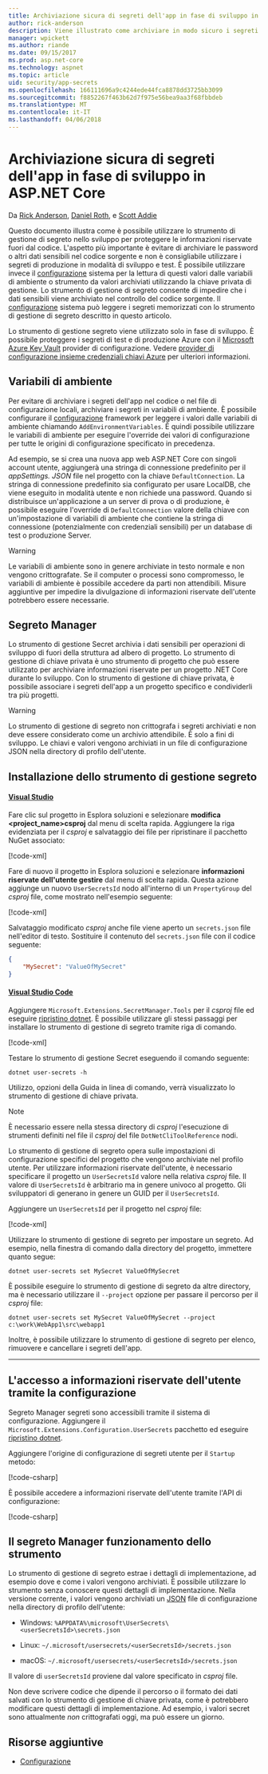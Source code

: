 ```yaml
---
title: Archiviazione sicura di segreti dell'app in fase di sviluppo in ASP.NET Core
author: rick-anderson
description: Viene illustrato come archiviare in modo sicuro i segreti durante lo sviluppo
manager: wpickett
ms.author: riande
ms.date: 09/15/2017
ms.prod: asp.net-core
ms.technology: aspnet
ms.topic: article
uid: security/app-secrets
ms.openlocfilehash: 166111696a9c4244ede44fca8878dd3725bb3099
ms.sourcegitcommit: f8852267f463b62d7f975e56bea9aa3f68fbbdeb
ms.translationtype: MT
ms.contentlocale: it-IT
ms.lasthandoff: 04/06/2018
---
```

# <a name="safe-storage-of-app-secrets-in-development-in-aspnet-core"></a>Archiviazione sicura di segreti dell'app in fase di sviluppo in ASP.NET Core

Da [Rick Anderson](https://twitter.com/RickAndMSFT), [Daniel Roth](https://github.com/danroth27), e [Scott Addie](https://scottaddie.com) 

Questo documento illustra come è possibile utilizzare lo strumento di gestione di segreto nello sviluppo per proteggere le informazioni riservate fuori dal codice. L'aspetto più importante è evitare di archiviare le password o altri dati sensibili nel codice sorgente e non è consigliabile utilizzare i segreti di produzione in modalità di sviluppo e test. È possibile utilizzare invece il [configurazione](xref:fundamentals/configuration/index) sistema per la lettura di questi valori dalle variabili di ambiente o strumento da valori archiviati utilizzando la chiave privata di gestione. Lo strumento di gestione di segreto consente di impedire che i dati sensibili viene archiviato nel controllo del codice sorgente. Il [configurazione](xref:fundamentals/configuration/index) sistema può leggere i segreti memorizzati con lo strumento di gestione di segreto descritto in questo articolo.

Lo strumento di gestione segreto viene utilizzato solo in fase di sviluppo. È possibile proteggere i segreti di test e di produzione Azure con il [Microsoft Azure Key Vault](https://azure.microsoft.com/services/key-vault/) provider di configurazione. Vedere [provider di configurazione insieme credenziali chiavi Azure](https://docs.microsoft.com/aspnet/core/security/key-vault-configuration) per ulteriori informazioni.

## <a name="environment-variables"></a>Variabili di ambiente

Per evitare di archiviare i segreti dell'app nel codice o nel file di configurazione locali, archiviare i segreti in variabili di ambiente. È possibile configurare il [configurazione](xref:fundamentals/configuration/index) framework per leggere i valori dalle variabili di ambiente chiamando `AddEnvironmentVariables`. È quindi possibile utilizzare le variabili di ambiente per eseguire l'override dei valori di configurazione per tutte le origini di configurazione specificato in precedenza.

Ad esempio, se si crea una nuova app web ASP.NET Core con singoli account utente, aggiungerà una stringa di connessione predefinito per il *appSettings. JSON* file nel progetto con la chiave `DefaultConnection`. La stringa di connessione predefinito sia configurato per usare LocalDB, che viene eseguito in modalità utente e non richiede una password. Quando si distribuisce un'applicazione a un server di prova o di produzione, è possibile eseguire l'override di `DefaultConnection` valore della chiave con un'impostazione di variabili di ambiente che contiene la stringa di connessione (potenzialmente con credenziali sensibili) per un database di test o produzione Server.

>[!WARNING]
> Le variabili di ambiente sono in genere archiviate in testo normale e non vengono crittografate. Se il computer o processi sono compromesso, le variabili di ambiente è possibile accedere da parti non attendibili. Misure aggiuntive per impedire la divulgazione di informazioni riservate dell'utente potrebbero essere necessarie.

## <a name="secret-manager"></a>Segreto Manager

Lo strumento di gestione Secret archivia i dati sensibili per operazioni di sviluppo di fuori della struttura ad albero di progetto. Lo strumento di gestione di chiave privata è uno strumento di progetto che può essere utilizzato per archiviare informazioni riservate per un progetto .NET Core durante lo sviluppo. Con lo strumento di gestione di chiave privata, è possibile associare i segreti dell'app a un progetto specifico e condividerli tra più progetti.

>[!WARNING]
> Lo strumento di gestione di segreto non crittografa i segreti archiviati e non deve essere considerato come un archivio attendibile. È solo a fini di sviluppo. Le chiavi e valori vengono archiviati in un file di configurazione JSON nella directory di profilo dell'utente.

## <a name="installing-the-secret-manager-tool"></a>Installazione dello strumento di gestione segreto

#### <a name="visual-studiotabvisual-studio"></a>[Visual Studio](#tab/visual-studio/)
Fare clic sul progetto in Esplora soluzioni e selezionare **modifica \<project_name\>csproj** dal menu di scelta rapida. Aggiungere la riga evidenziata per il *csproj* e salvataggio dei file per ripristinare il pacchetto NuGet associato:

[!code-xml[](app-secrets/sample/UserSecrets/UserSecrets-before.csproj?highlight=10)]

Fare di nuovo il progetto in Esplora soluzioni e selezionare **informazioni riservate dell'utente gestire** dal menu di scelta rapida. Questa azione aggiunge un nuovo `UserSecretsId` nodo all'interno di un `PropertyGroup` del *csproj* file, come mostrato nell'esempio seguente:

[!code-xml[](app-secrets/sample/UserSecrets/UserSecrets-after.csproj?highlight=4)]

Salvataggio modificato *csproj* anche file viene aperto un `secrets.json` file nell'editor di testo. Sostituire il contenuto del `secrets.json` file con il codice seguente:

```json
{
    "MySecret": "ValueOfMySecret"
}
```

#### <a name="visual-studio-codetabvisual-studio-code"></a>[Visual Studio Code](#tab/visual-studio-code/)
Aggiungere `Microsoft.Extensions.SecretManager.Tools` per il *csproj* file ed eseguire [ripristino dotnet](/dotnet/core/tools/dotnet-restore). È possibile utilizzare gli stessi passaggi per installare lo strumento di gestione di segreto tramite riga di comando.

[!code-xml[](app-secrets/sample/UserSecrets/UserSecrets-before.csproj?highlight=10)]

Testare lo strumento di gestione Secret eseguendo il comando seguente:

```console
dotnet user-secrets -h
```

Utilizzo, opzioni della Guida in linea di comando, verrà visualizzato lo strumento di gestione di chiave privata.

> [!NOTE]
> È necessario essere nella stessa directory di *csproj* l'esecuzione di strumenti definiti nel file il *csproj* del file `DotNetCliToolReference` nodi.

Lo strumento di gestione di segreto opera sulle impostazioni di configurazione specifici del progetto che vengono archiviate nel profilo utente. Per utilizzare informazioni riservate dell'utente, è necessario specificare il progetto un `UserSecretsId` valore nella relativa *csproj* file. Il valore di `UserSecretsId` è arbitrario ma in genere univoco al progetto. Gli sviluppatori di generano in genere un GUID per il `UserSecretsId`.

Aggiungere un `UserSecretsId` per il progetto nel *csproj* file:

[!code-xml[](app-secrets/sample/UserSecrets/UserSecrets-after.csproj?highlight=4)]

Utilizzare lo strumento di gestione di segreto per impostare un segreto. Ad esempio, nella finestra di comando dalla directory del progetto, immettere quanto segue:

```console
dotnet user-secrets set MySecret ValueOfMySecret
```

È possibile eseguire lo strumento di gestione di segreto da altre directory, ma è necessario utilizzare il `--project` opzione per passare il percorso per il *csproj* file:

```console
dotnet user-secrets set MySecret ValueOfMySecret --project c:\work\WebApp1\src\webapp1
```

Inoltre, è possibile utilizzare lo strumento di gestione di segreto per elenco, rimuovere e cancellare i segreti dell'app.

* * *
## <a name="accessing-user-secrets-via-configuration"></a>L'accesso a informazioni riservate dell'utente tramite la configurazione

Segreto Manager segreti sono accessibili tramite il sistema di configurazione. Aggiungere il `Microsoft.Extensions.Configuration.UserSecrets` pacchetto ed eseguire [ripristino dotnet](/dotnet/core/tools/dotnet-restore).

Aggiungere l'origine di configurazione di segreti utente per il `Startup` metodo:

[!code-csharp[](app-secrets/sample/UserSecrets/Startup.cs?highlight=16-19)]

È possibile accedere a informazioni riservate dell'utente tramite l'API di configurazione:

[!code-csharp[](app-secrets/sample/UserSecrets/Startup.cs?highlight=26-29)]

## <a name="how-the-secret-manager-tool-works"></a>Il segreto Manager funzionamento dello strumento

Lo strumento di gestione di segreto estrae i dettagli di implementazione, ad esempio dove e come i valori vengono archiviati. È possibile utilizzare lo strumento senza conoscere questi dettagli di implementazione. Nella versione corrente, i valori vengono archiviati un [JSON](http://json.org/) file di configurazione nella directory di profilo dell'utente:

* Windows: `%APPDATA%\microsoft\UserSecrets\<userSecretsId>\secrets.json`

* Linux: `~/.microsoft/usersecrets/<userSecretsId>/secrets.json`

* macOS: `~/.microsoft/usersecrets/<userSecretsId>/secrets.json`

Il valore di `userSecretsId` proviene dal valore specificato in *csproj* file.

Non deve scrivere codice che dipende il percorso o il formato dei dati salvati con lo strumento di gestione di chiave privata, come è potrebbero modificare questi dettagli di implementazione. Ad esempio, i valori secret sono attualmente *non* crittografati oggi, ma può essere un giorno.

## <a name="additional-resources"></a>Risorse aggiuntive

* [Configurazione](xref:fundamentals/configuration/index)
